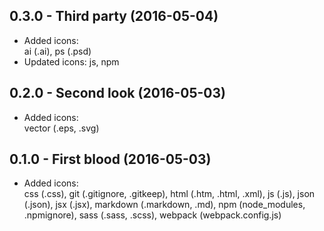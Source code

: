 ## 0.3.0 - Third party (2016-05-04)
* Added icons:  
ai (.ai), ps (.psd)
* Updated icons: 
js, npm

## 0.2.0 - Second look (2016-05-03)
* Added icons:  
vector (.eps, .svg)

## 0.1.0 - First blood (2016-05-03)
* Added icons:  
css (.css), git (.gitignore, .gitkeep), html (.htm, .html, .xml), js (.js),
json (.json), jsx (.jsx), markdown (.markdown, .md), npm (node_modules, .npmignore),
sass (.sass, .scss), webpack (webpack.config.js)
